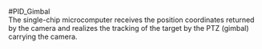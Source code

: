 #PID_Gimbal  
The single-chip microcomputer receives the position coordinates returned by the camera and realizes the tracking of the target by the PTZ (gimbal) carrying the camera.
